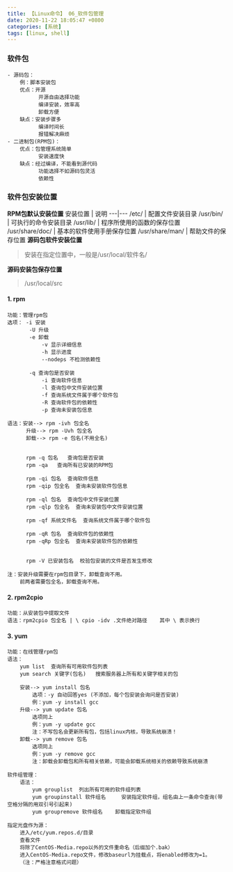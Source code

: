 ```yaml
---
title: 【Linux命令】 06_软件包管理
date: 2020-11-22 18:05:47 +0800
categories: [系统]
tags: [linux, shell]
---
```

### 软件包
    - 源码包：
        例：脚本安装包
        优点：开源
              开源自由选择功能
              编译安装，效率高
              卸载方便
        缺点：安装步骤多
              编译时间长
              报错解决麻烦
    - 二进制包(RPM包)：
        优点：包管理系统简单
              安装速度快
        缺点：经过编译，不能看到源代码
              功能选择不如源码包灵活
              依赖性
              
### 软件包安装位置
**RPM包默认安装位置**
安装位置 | 说明
---|---
/etc/ | 配置文件安装目录
/usr/bin/ | 可执行的命令安装目录
/usr/lib/ | 程序所使用的函数的保存位置
/usr/share/doc/ | 基本的软件使用手册保存位置
/usr/share/man/ | 帮助文件的保存位置
**源码包软件安装位置**  
> 安装在指定位置中，一般是/usr/local/软件名/ 

**源码安装包保存位置**  
> /usr/local/src

#### 1. rpm
    功能：管理rpm包
    选项： -i 安装
           -U 升级
           -e 卸载
               -v 显示详细信息
               -h 显示进度
               --nodeps 不检测依赖性
           
           -q 查询包是否安装
               -i 查询软件信息
               -l 查询包中文件安装位置
               -f 查询系统文件属于哪个软件包
               -R 查询软件包的依赖性
               -p 查询未安装包信息
               
    语法：安装--> rpm -ivh 包全名
          升级--> rpm -Uvh 包全名
          卸载--> rpm -e 包名(不用全名)
          
          
          rpm -q 包名   查询包是否安装
          rpm -qa   查询所有已安装的RPM包
          
          rpm -qi 包名  查询软件信息
          rpm -qip 包全名  查询未安装软件包信息
         
          rpm -ql 包名  查询包中文件安装位置
          rpm -qlp 包全名  查询未安装包中文件安装位置
          
          rpm -qf 系统文件名  查询系统文件属于哪个软件包
          
          rpm -qR 包名  查询软件包的依赖性
          rpm -qRp 包全名  查询未安装软件包的依赖性
          
          
          rpm -V 已安装包名  校验包安装的文件是否发生修改
          
    注：安装升级需要在rpm包目录下，卸载查询不用。
        前两者需要包全名，卸载查询不用。
        
#### 2. rpm2cpio
    功能：从安装包中提取文件
    语法：rpm2cpio 包全名 | \ cpio -idv .文件绝对路径    其中 \ 表示换行
    
    
#### 3. yum
    功能：在线管理rpm包
    语法：
        yum list  查询所有可用软件包列表
        yum search 关键字(包名)   搜索服务器上所有和关键字相关的包
        
        安装--> yum install 包名
            选项：-y 自动回答yes (不添加，每个包安装会询问是否安装)
            例：yum -y install gcc
        升级--> yum update 包名
            选项同上
            例：yum -y update gcc
            注：不写包名会更新所有包，包括linux内核，导致系统崩溃！
        卸载--> yum remove 包名
            选项同上
            例：yum -y remove gcc
            注：卸载会卸载包和所有相关依赖，可能会卸载系统相关的依赖导致系统崩溃
            
    软件组管理：
        语法：
            yum grouplist  列出所有可用的软件组列表
            yum groupinstall 软件组名     安装指定软件组，组名由上一条命令查询(带空格分隔的用双引号引起来)
            yum groupremove 软件组名    卸载指定软件组
            
    指定光盘作为源：
        进入/etc/yum.repos.d/目录
        查看文件
        将除了CentOS-Media.repo以外的文件重命名（后缀加个.bak）
        进入CentOS-Media.repo文件，修改baseurl为挂载点，将enabled修改为=1。
        （注：严格注意格式问题）
        
